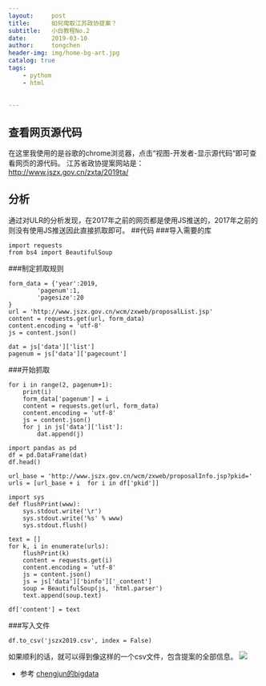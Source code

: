 ```yaml
---
layout:     post
title:      如何爬取江苏政协提案？
subtitle:   小白教程No.2
date:       2019-03-10
author:     tongchen
header-img: img/home-bg-art.jpg
catalog: true
tags:
    - pythom
    - html 
  
    
---
```



## 查看网页源代码

在这里我使用的是谷歌的chrome浏览器，点击“视图-开发者-显示源代码“即可查看网页的源代码。
江苏省政协提案网站是：http://www.jszx.gov.cn/zxta/2019ta/
## 分析
通过对ULR的分析发现，在2017年之前的网页都是使用JS推送的，2017年之前的则没有使用JS推送因此直接抓取即可。
##代码
###导入需要的库

```
import requests
from bs4 import BeautifulSoup
```


###制定抓取规则
```
form_data = {'year':2019,
        'pagenum':1,
        'pagesize':20
}
url = 'http://www.jszx.gov.cn/wcm/zxweb/proposalList.jsp'
content = requests.get(url, form_data)
content.encoding = 'utf-8'
js = content.json()
```
```
dat = js['data']['list']
pagenum = js['data']['pagecount']

```
###开始抓取
```
for i in range(2, pagenum+1):
    print(i)
    form_data['pagenum'] = i
    content = requests.get(url, form_data)
    content.encoding = 'utf-8'
    js = content.json()
    for j in js['data']['list']:
        dat.append(j)
```
```
import pandas as pd
df = pd.DataFrame(dat)
df.head()
```
```
url_base = 'http://www.jszx.gov.cn/wcm/zxweb/proposalInfo.jsp?pkid='
urls = [url_base + i  for i in df['pkid']]
```
```
import sys
def flushPrint(www):
    sys.stdout.write('\r')
    sys.stdout.write('%s' % www)
    sys.stdout.flush()
```
```
text = []
for k, i in enumerate(urls):
    flushPrint(k)
    content = requests.get(i)
    content.encoding = 'utf-8'
    js = content.json()
    js = js['data']['binfo']['_content']
    soup = BeautifulSoup(js, 'html.parser') 
    text.append(soup.text)
```
```
df['content'] = text
```
###写入文件
```
df.to_csv('jszx2019.csv', index = False)   
```
如果顺利的话，就可以得到像这样的一个csv文件，包含提案的全部信息。
![](https://ws1.sinaimg.cn/large/006tKfTcgy1g0xmmsf9rsj31bd0u0hdt.jpg)

- 参考 [chengjun的bigdata](https://github.com/computational-class/bigdata/blob/gh-pages/code/04.PythonCrawlerGovernmentReport.ipynb)
